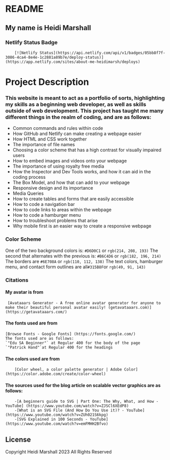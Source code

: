 # README

## My name is Heidi Marshall

### Netlify Status Badge

        [![Netlify Status](https://api.netlify.com/api/v1/badges/05bb8f7f-3086-4ca4-8e4e-1c2881a89b7e/deploy-status)](https://app.netlify.com/sites/about-me-heidimarsh/deploys)

# Project Description
### This website is meant to act as a portfolio of sorts, highlighting my skills as a beginning web developer, as well as skills outside of web development. This project has taught me many different things in the realm of coding, and are as follows:

-	Common commands and rules within code
-	How GitHub and Netlify can make creating a webpage easier
-	How HTML and CSS work together
-	The importance of file names
-	Choosing a color scheme that has a high contrast for visually impaired users
-	How to embed images and videos onto your webpage
-	The importance of using royalty free media
-	How the Inspector and Dev Tools works, and how it can aid in the coding process
-	The Box Model, and how that can add to your webpage
-	Responsive design and its importance
-	Media Queries
-	How to create tables and forms that are easily accessible
-	How to code a navigation bar
-	How to code links to areas within the webpage
-	How to code a hamburger menu
-	How to troubleshoot problems that arise
-	Why mobile first is an easier way to create a responsive webpage

### Color Scheme

 One of the two background colors is: `#D6D0C1` or `rgb(214, 208, 193)` 
 The second that alternates with the previous is: `#B6C4D6` or `rgb(182, 196, 214)`
 The borders are `#6E708A` or `rgb(110, 112, 138)` 
 The text colors, hamburger menu, and contact form outlines are all`#315B8F`or `rgb(49, 91, 143)`
### Citations

#### My avatar is from
     [Avataaars Generator - A free online avatar generator for anyone to make their beautiful personal avatar easily! (getavataaars.com)] (https://getavataaars.com/)

#### The fonts used are from 
    [Browse Fonts - Google Fonts] (https://fonts.google.com/)
    The fonts used are as follows:
    `"Edu SA Beginner"` at Regular 400 for the body of the page
    `"Patrick Hand"`at Regular 400 for the headings

#### The colors used are from 
        [Color wheel, a color palette generator | Adobe Color] (https://color.adobe.com/create/color-wheel)

#### The sources used for the blog article on scalable vector graphics are as follows:
        -[A beginners guide to SVG | Part One: The Why, What, and How - YouTube] (https://www.youtube.com/watch?v=ZJSCl6XEdP8)
        -[What is an SVG File (And How Do You Use it)? - YouTube] (https://www.youtube.com/watch?v=ZUh021S6kpg)
        -[SVG Explained in 100 Seconds - YouTube] (https://www.youtube.com/watch?v=emFMHH2Bfvo)


## License 

Copyright Heidi Marshall 2023 All Rights Reserved